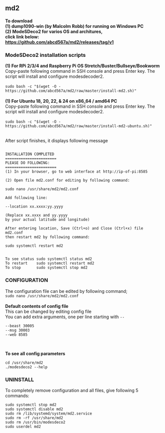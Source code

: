 ## md2
#### To download </br>(1) dump1090-win (by Malcolm Robb) for running on Windows PC</br>(2) ModeSDeco2 for varios OS and architures,</br> click link below:</br>https://github.com/abcd567a/md2/releases/tag/v1

### ModeSDeco2 installation scripts 
**(1) For RPi 2/3/4 and Raspberry Pi OS Stretch/Buster/Bullseye/Bookworm**
</br>
Copy-paste following command in SSH console and press Enter key. The script will install and configure modesdecoder2. </br></br>
`sudo bash -c "$(wget -O - https://github.com/abcd567a/md2/raw/master/install-md2.sh)" `
</br></br>
**(1) For Ubuntu 18, 20, 22, & 24 on x86_64 / amd64 PC**
</br>
Copy-paste following command in SSH console and press Enter key. The script will install and configure modesdecoder2. </br></br>
`sudo bash -c "$(wget -O - https://github.com/abcd567a/md2/raw/master/install-md2-ubuntu.sh)" `
</br></br>

After script finishes, it displays following message
```

INSTALLATION COMPLETED
=======================
PLEASE DO FOLLOWING:
=======================
(1) In your browser, go to web interface at http://ip-of-pi:8585

(2) Open file md2.conf for editing by following command:

sudo nano /usr/share/md2/md2.conf

Add following line:

--location xx.xxxx:yy.yyyy

(Replace xx.xxxx and yy.yyyy
by your actual latitude and longitude)

After entering location, Save (Ctrl+o) and Close (Ctrl+x) file md2.conf
then restart md2 by following command:

sudo systemctl restart md2


To see status sudo systemctl status md2
To restart    sudo systemctl restart md2
To stop       sudo systemctl stop md2
```

### CONFIGURATION </br>
The configuration file can be edited by following command; </br>
`sudo nano /usr/share/md2/md2.conf ` </br></br>
**Default contents of config file**</br>
This can be changed by editing config file</br>
You can add extra arguments, one per line starting with `--` </br>

```
--beast 30005
--msg 30003
--web 8585

```
</br>

**To see all config parameters** </br>
```
cd /usr/share/md2
./modesdeco2 --help
```

### UNINSTALL </br>
To completely remove configuration and all files, give following 5 commands:
```
sudo systemctl stop md2 
sudo systemctl disable md2 
sudo rm /lib/systemd/system/md2.service 
sudo rm -rf /usr/share/md2 
sudo rm /usr/bin/modesdeco2  
sudo userdel md2  
```
